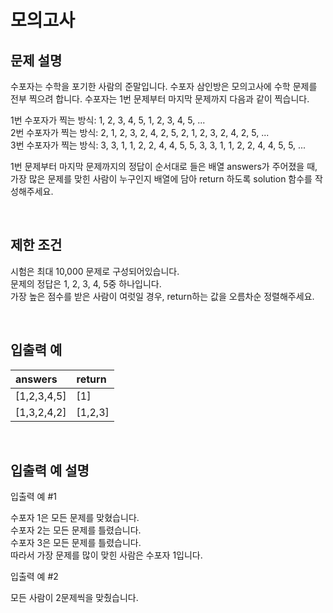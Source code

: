 # 모의고사

## 문제 설명
수포자는 수학을 포기한 사람의 준말입니다. 수포자 삼인방은 모의고사에 수학 문제를 전부 찍으려 합니다. 수포자는 1번 문제부터 마지막 문제까지 다음과 같이 찍습니다.

1번 수포자가 찍는 방식: 1, 2, 3, 4, 5, 1, 2, 3, 4, 5, ...    
2번 수포자가 찍는 방식: 2, 1, 2, 3, 2, 4, 2, 5, 2, 1, 2, 3, 2, 4, 2, 5, ...    
3번 수포자가 찍는 방식: 3, 3, 1, 1, 2, 2, 4, 4, 5, 5, 3, 3, 1, 1, 2, 2, 4, 4, 5, 5, ...    

1번 문제부터 마지막 문제까지의 정답이 순서대로 들은 배열 answers가 주어졌을 때, 가장 많은 문제를 맞힌 사람이 누구인지 배열에 담아 return 하도록 solution 함수를 작성해주세요.

<br/>

## 제한 조건
시험은 최대 10,000 문제로 구성되어있습니다.    
문제의 정답은 1, 2, 3, 4, 5중 하나입니다.    
가장 높은 점수를 받은 사람이 여럿일 경우, return하는 값을 오름차순 정렬해주세요.

<br/>

## 입출력 예
|answers|return|
|:---|:---|
|[1,2,3,4,5]|[1]|
|[1,3,2,4,2]|[1,2,3]|

<br/>

## 입출력 예 설명
입출력 예 #1

수포자 1은 모든 문제를 맞혔습니다.    
수포자 2는 모든 문제를 틀렸습니다.    
수포자 3은 모든 문제를 틀렸습니다.    
따라서 가장 문제를 많이 맞힌 사람은 수포자 1입니다.    

입출력 예 #2

모든 사람이 2문제씩을 맞췄습니다.